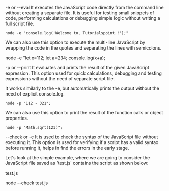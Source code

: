 -e or --eval
It executes the JavaScript code directly from the command line without creating a separate file. It is useful for testing small snippets of code, performing calculations or debugging simple logic without writing a full script file.

```
node -e "console.log('Welcome to, Tutorialspoint.!');"
```

We can also use this option to execute the multi-line JavaScript by wrapping the code in the quotes and separating the lines with semicolons.

node -e "let x=112; let a=234; console.log(x+a);

-p or --print
It evaluates and prints the result of the given JavaScript expression. This option used for quick calculations, debugging and testing expressions without the need of separate script file.

It works similarly to the -e, but automatically prints the output without the need of explicit console.log.
```
node -p "112 - 321";
```

We can also use this option to print the result of the function calls or object properties.

```
node -p "Math.sqrt(121)";
```

--check or -c
It is used to check the syntax of the JavaScript file without executing it. This option is used for verifying if a script has a valid syntax before running it, helps in find the errors in the early stage.

Let's look at the simple example, where we are going to consider the JavaScript file saved as 'test.js' contains the script as shown below:

test.js

node --check test.js